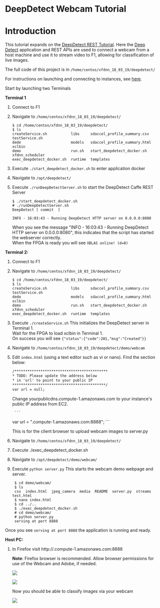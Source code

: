  # DeepDetect Webcam Tutorial

# Introduction
This tutorial expands on the [DeepDetect REST Tutorial][]. Here the [Deep Detect][] application and REST APIs are used to connect a webcam from a host machine and use it to stream video to F1, allowing for classification of live images.

The full code of this project is in `/home/centos/xfdnn_18_03_19/deepdetect/`

For instructions on launching and connecting to instances, see [here][].

Start by launching two Terminals

**Terminal 1**
1. Connect to F1
2. Navigate to `/home/centos/xfdnn_18_03_19/deepdetect/`   

	```
	$ cd /home/centos/xfdnn_18_03_19/deepdetect/
	$ ls
	createService.sh           libs     sdaccel_profile_summary.csv   testService.sh
	dede                       models   sdaccel_profile_summary.html  xclbin
	demo                       run.sh   start_deepdetect_docker.sh    xfdnn_scheduler
	exec_deepdetect_docker.sh  runtime  templates
	```
2. Execute `./start_deepdetect_docker.sh` to enter application docker
3. Navigate to `/opt/deepdetect/`
4. Execute `./runDeepDetectServer.sh` to start the DeepDetect Caffe REST Server

	```
	$ ./start_deepdetect_docker.sh
	# ./runDeepDetectServer.sh
	DeepDetect [ commit  ]

	INFO - 16:03:43 - Running DeepDetect HTTP server on 0.0.0.0:8080

	```

	When you see the message "INFO - 16:03:43 - Running DeepDetect HTTP server on 			0.0.0.0:8080", this indicates  that the script has started the webserver correctly.</br>When the FPGA is ready you will see `XBLAS online! (d=0)`

**Terminal 2:**
1. Connect to F1
2. Navigate to `/home/centos/xfdnn_18_03_19/deepdetect/`

	```
	$ cd /home/centos/xfdnn_18_03_19/deepdetect/
	$ ls
	createService.sh           libs     sdaccel_profile_summary.csv   testService.sh
	dede                       models   sdaccel_profile_summary.html  xclbin
	demo                       run.sh   start_deepdetect_docker.sh    xfdnn_scheduler
	exec_deepdetect_docker.sh  runtime  templates
	```

3. Execute `./createService.sh`
   This initializes the DeepDetect server in Terminal 1. </br>
	 Wait for the FPGA to load xclbin in Terminal 1. </br>
   On success you will see `{"status":{"code":201,"msg":"Created"}}`

4. Navigate to `/home/centos/xfdnn_18_03_19/deepdetect/demo/webcam`
5. Edit `index.html` (using a text editor such as vi or nano).
	Find the section below:
	```html
	/*******************************************
	* TODO: Please update the address below
	* in 'url' to point to your public IP
	*******************************************/
	var url = null;
	```
	Change yourpublicdns.compute-1.amazonaws.com to your instance's public IP address from EC2.

        ```
	var url = "<yourpublicdns>.compute-1.amazonaws.com:8888";
        ```

   This is for the client browser to upload webcam images to server.py
6. Navigate to `/home/centos/xfdnn_18_03_19/deepdetect/`
7. Execute ./exec_deepdetect_docker.sh
8. Navigate to `/opt/deepdetect/demo/webcam/`
9. Execute `python server.py`
   This starts the webcam demo webpage and server.
   ```
	$ cd demo/webcam/
	$ ls
	css  index.html  jpeg_camera  media  README  server.py  streams  test.html
	$ nano index.html
	$ cd ../..
	$ ./exec_deepdetect_docker.sh
	# cd demo/webcam/
	# python server.py
	serving at port 8888
	```

Once you see `serving at port 8888` the application is running and ready.

**Host PC:**
1. In Firefox visit http://<yourpublicdns>.compute-1.amazonaws.com:8888

	**Note**: Firefox browser is recommended.
	Allow browser permissions for use of the Webcam and Adobe, if needed.

	![](img/deepdetect_allow.png)

	![](img/deepdetect_allow_a.png)

	Now you should be able to classify images via your webcam

	![](img/deepdetect_webcam.png)


[here]: launching_instance.md
[DeepDetect REST Tutorial]: deepdetect_rest.md
[Deep Detect]: https://github.com/beniz/deepdetect
